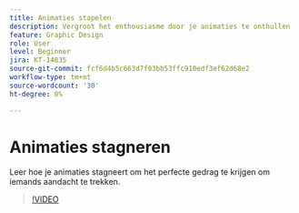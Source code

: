 ```yaml
---
title: Animaties stapelen
description: Vergroot het enthousiasme door je animaties te onthullen
feature: Graphic Design
role: User
level: Beginner
jira: KT-14835
source-git-commit: fcf6d4b5c663d7f03bb53ffc910edf3ef62d68e2
workflow-type: tm+mt
source-wordcount: '30'
ht-degree: 0%

---
```


# Animaties stagneren

Leer hoe je animaties stagneert om het perfecte gedrag te krijgen om iemands aandacht te trekken.

>[!VIDEO](https://video.tv.adobe.com/v/3426981?quality=12&learn=on&hidetitle=true)

